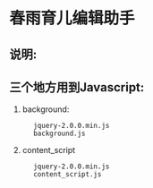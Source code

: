 # 春雨育儿编辑助手
## 说明:

## 三个地方用到Javascript:
1. background:
```
      jquery-2.0.0.min.js
      background.js
```
2. content_script
```
      jquery-2.0.0.min.js
      content_script.js
```